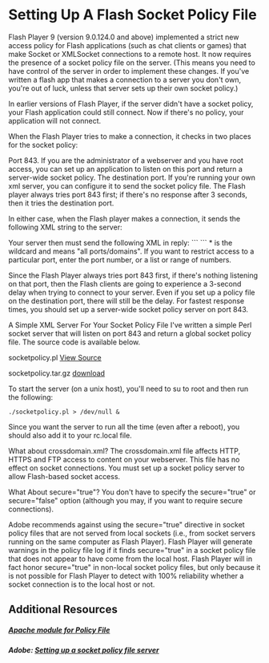 # Setting Up A Flash Socket Policy File

Flash Player 9 (version 9.0.124.0 and above) implemented a strict new access policy for Flash applications (such as chat clients or games) that make Socket or XMLSocket connections to a remote host. It now requires the presence of a socket policy file on the server. (This means you need to have control of the server in order to implement these changes. If you've written a flash app that makes a connection to a server you don't own, you're out of luck, unless that server sets up their own socket policy.)

In earlier versions of Flash Player, if the server didn't have a socket policy, your Flash application could still connect. Now if there's no policy, your application will not connect.

When the Flash Player tries to make a connection, it checks in two places for the socket policy:

Port 843. If you are the administrator of a webserver and you have root access, you can set up an application to listen on this port and return a server-wide socket policy.
The destination port. If you're running your own xml server, you can configure it to send the socket policy file.
The Flash player always tries port 843 first; if there's no response after 3 seconds, then it tries the destination port.

In either case, when the Flash player makes a connection, it sends the following XML string to the server:

<policy-file-request/>
Your server then must send the following XML in reply:
```
<cross-domain-policy>
     <allow-access-from domain="*" to-ports="*" />
</cross-domain-policy>
```
* is the wildcard and means "all ports/domains". If you want to restrict access to a particular port, enter the port number, or a list or range of numbers.

Since the Flash Player always tries port 843 first, if there's nothing listening on that port, then the Flash clients are going to experience a 3-second delay when trying to connect to your server. Even if you set up a policy file on the destination port, there will still be the delay. For fastest response times, you should set up a server-wide socket policy server on port 843.

A Simple XML Server For Your Socket Policy File
I've written a simple Perl socket server that will listen on port 843 and return a global socket policy file. The source code is available below.

socketpolicy.pl [View Source](http://www.lightsphere.com/dev/articles/socketpolicy.pl.html)

socketpolicy.tar.gz [download](http://www.lightsphere.com/dev/articles/socketpolicy.tar.gz)

To start the server (on a unix host), you'll need to su to root and then run the following:
```
./socketpolicy.pl > /dev/null &
```
Since you want the server to run all the time (even after a reboot), you should also add it to your rc.local file.

What about crossdomain.xml?
The crossdomain.xml file affects HTTP, HTTPS and FTP access to content on your webserver. This file has no effect on socket connections. You must set up a socket policy server to allow Flash-based socket access.

What About secure="true"?
You don't have to specify the secure="true" or secure="false" option (although you may, if you want to require secure connections).

Adobe recommends against using the secure="true" directive in socket policy files that are not served from local sockets (i.e., from socket servers running on the same computer as Flash Player). Flash Player will generate warnings in the policy file log if it finds secure="true" in a socket policy file that does not appear to have come from the local host. Flash Player will in fact honor secure="true" in non-local socket policy files, but only because it is not possible for Flash Player to detect with 100% reliability whether a socket connection is to the local host or not.

## Additional Resources
##### [Apache module for Policy File](http://www.beamartyr.net/articles/adobepolicyfileserver.html)
##### Adobe: [Setting up a socket policy file server](http://www.adobe.com/devnet/flashplayer/articles/socket_policy_files.edu.html)

